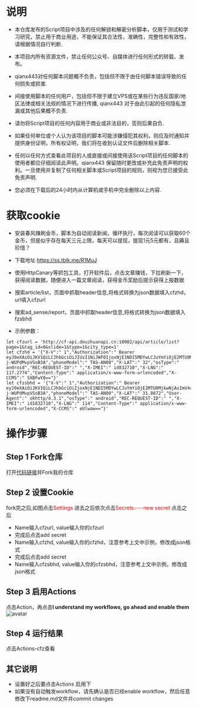 
# 说明
 - 本仓库发布的Script项目中涉及的任何解锁和解密分析脚本，仅用于测试和学习研究，禁止用于商业用途，不能保证其合法性，准确性，完整性和有效性，请根据情况自行判断.

 - 本项目内所有资源文件，禁止任何公众号、自媒体进行任何形式的转载、发布。

 - qianx443对任何脚本问题概不负责，包括但不限于由任何脚本错误导致的任何损失或损害.

 - 间接使用脚本的任何用户，包括但不限于建立VPS或在某些行为违反国家/地区法律或相关法规的情况下进行传播, qianx443 对于由此引起的任何隐私泄漏或其他后果概不负责.

 - 请勿将Script项目的任何内容用于商业或非法目的，否则后果自负.

 - 如果任何单位或个人认为该项目的脚本可能涉嫌侵犯其权利，则应及时通知并提供身份证明，所有权证明，我们将在收到认证文件后删除相关脚本.

 - 任何以任何方式查看此项目的人或直接或间接使用该Script项目的任何脚本的使用者都应仔细阅读此声明。qianx443 保留随时更改或补充此免责声明的权利。一旦使用并复制了任何相关脚本或Script项目的规则，则视为您已接受此免责声明.

 - 您必须在下载后的24小时内从计算机或手机中完全删除以上内容. 


# 获取cookie
 - 安装春风赚刷金币，脚本为自动阅读新闻，循环执行，每次阅读可以获取60个金币，但是似乎存在每天三元上限，每天可以提现，提现1元5元都有，且薅且珍惜？
 - 下载地址 https://ss.tblk.me/R1MuJ
 - 使用HttpCanary等抓包工具，打开软件后，点击文章赚钱，下拉刷新一下，获得阅读数据，随便进入一篇文章阅读，获得金币奖励后提示获得上报数据
 - 搜索article/list，页面中抓取header信息,将格式转换为json数据填入cfzhd，url填入cfzurl
 - 搜索ad_sense/report，页面中抓取header信息,将格式转换为json数据填入fzsbhd

 - 示例参数：

```
let cfzurl = 'http://cf-api.douzhuanapi.cn:10002/api/article/list?page=1&tag_id=0&slide=1&type=1&city_type=1'
let cfzhd = '{"X-V":" 1","Authorization":" Bearer eyJ0eXAiOiJKV1QiLCJhbGciOiJIUzI1NiJWF0IjoxNjE1NDI5MDYwLCJuYmYiOjE2MTU0MjkwNjAsImV4cCI6MTYxODAyMTA2MCwidWlkIjoxMjEyMzQzLCJuYW1lIjoiQmUgSHVtYmxlIiwiY3JlYXRlZF9hdCI6IjIwMjEtMDMtMTEgMTA6MTc6NDAiLCJjaXR5X25hbWUiOiJcdTU0MDhcdTgwYTUiLCJjaXR5X2NvZGUiOiIzNDAxMDAifQ.74XhAZ6pKQGJ0SonQNqGnqf9kDE-j-WUPdMvpVSoB3A","phoneModel":" TAS-AN00","X-LAT":" 32","osType":" android","REC-REQUEST-ID":" ","X-IMEI":" id832710","X-LNG":" 117.2774","Content-Type":" application/x-www-form-urlencoded","X-CCMS":" SXBFwYQ=="}'
let cfzsbhd = '{"X-V":" 1","Authorization":" Bearer eyJ0eXAiOiJKV1QiLCJhbGciOiIjoxNjE1NDI5MDYwLCJuYmYiOjE2MTU0MjkwNjAsImV4cCI6MTYxODAyMTA2MCwidWlkIjoxMjEyMzQzLCJuYW1lIjoiQmUgSHVtYmxlIiwiY3JlYXRlZF9hdCI6IjIwMjEtMDMtMTEgMTA6MTc6NDAiLCJjaXR5X25hbWUiOiJcdTU0MDhcdTgwYTUiLCJjaXR5X2NvZGUiOiIzNDAxMDAifQ.74XhAZ6pKQGJ0SonQNqGnqf9kDE-j-WUPdMvpVSoB3A","phoneModel":" TAS-AN00","X-LAT":" 31.8672","User-Agent":" okhttp/4.3.1","osType":" android","REC-REQUEST-ID":" ","X-IMEI":" id1832710","X-LNG":" 114","Content-Type":" application/x-www-form-urlencoded","X-CCMS":" eUlwaw=="}'
```

# 操作步骤
## Step 1 Fork仓库
打开[代码链接](https://github.com/qianx443/dkd)并Fork我的仓库

##  Step 2 设置Cookie
fork完之后,如图点击<font color="red">Settings</font>
进去之后依次点击<font color="red">Secrets----new secret</font>
点击之后
 - Name输入cfzurl, value输入你的cfzurl
 - 完成后点击add secret 
 - Name输入cfzhd, value输入你的cfzhd，注意参考上文中示例，修改成json格式
 - 完成后点击add secret 
 - Name输入cfzsbhd, value输入你的cfzsbhd，注意参考上文中示例，修改成json格式


## Step 3 启用Actions
点击Action，再点击**I understand my workflows, go ahead and enable them**  
![avatar](https://cdn.jsdelivr.net/gh/Wenmoux/wenpic/687474703a2f2f74752e79616f68756f2e6d652f696d67732f323032302f30362f333463613136306339373262393932372e706e67.png)
## Step 4 运行结果 
点击Actions-cfz查看


## 其它说明
 - 设置好之后要点击Actions     启用下
 - 如果没有自动触发workflow，请先确认是否已经enable workflow，然后任意修改下readme.md文件并commit changes




